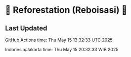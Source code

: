 
# 🌳 Reforestation (Reboisasi) 🌲

## Last Updated

GitHub Actions time: Thu May 15 13:32:33 UTC 2025

Indonesia/Jakarta time: Thu May 15 20:32:33 WIB 2025
